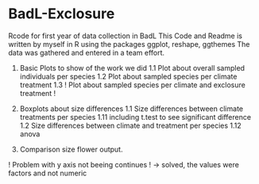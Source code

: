 # BadL-Exclosure
Rcode for first year of data collection in BadL
This Code and Readme is written by myself in R using the packages ggplot, reshape, ggthemes
The data was gathered and entered in a team effort.


1. Basic Plots to show of the work we did
  1.1 Plot about overall sampled individuals per species
  1.2 Plot about sampled species per climate treatment
  1.3 ! Plot about sampled species per climate and exclosure treatment !

2. Boxplots about size differences 
  1.1 Size differences between climate treatments per species 
    1.11 including t.test to see significant difference
  1.2 Size differences between climate and treatment per species
    1.12 anova

3. Comparison size flower output.

! Problem with y axis not beeing continues ! -> solved, the values were factors and not numeric